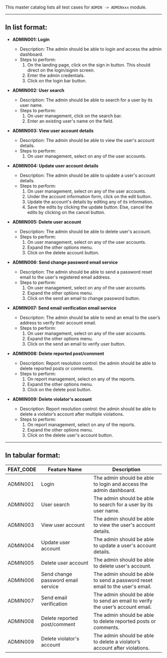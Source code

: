This master catalog lists all test cases for `ADMIN -> ADMINxxx` module.

---

## In list format:

- **ADMIN001: Login**

  - Description: The admin should be able to login and access the admin dashboard.
  - Steps to perform:
    1. On the landing page, click on the sign in button. This should direct on the login/signin screen.
    2. Enter the admin credentials.
    3. Click on the login bar button.

- **ADMIN002: User search**

  - Description: The admin should be able to search for a user by its user name.
  - Steps to perform:
    1. On user management, click on the search bar.
    2. Enter an existing user's name on the field.

- **ADMIN003: View user account details**

  - Description: The admin should be able to view the user's account details.
  - Steps to perform:
    1. On user management, select on any of the user accounts.

- **ADMIN004: Update user account details**

  - Description: The admin should be able to update a user's account details.
  - Steps to perform:
    1. On user management, select on any of the user accounts.
    2. Under the account information form, click on the edit button.
    3. Update the account's details by editing any of its information.
    4. Save the edits by clicking the update button. Else, cancel the edits by clicking on the cancel button.

- **ADMIN005: Delete user account**

  - Description: The admin should be able to delete user's account.
  - Steps to perform:
    1. On user management, select on any of the user accounts.
    2. Expand the other options menu.
    3. Click on the delete account button.

- **ADMIN006: Send change password email service**

  - Description: The admin should be able to send a password reset email to the user's registered email address.
  - Steps to perform:
    1. On user management, select on any of the user accounts.
    2. Expand the other options menu.
    3. Click on the send an email to change password button.

- **ADMIN007: Send email verification email service**

  - Description: The admin should be able to send an email to the user’s address to verify their account email.
  - Steps to perform:
    1. On user management, select on any of the user accounts.
    2. Expand the other options menu.
    3. Click on the send an email to verify user button.

- **ADMIN008: Delete reported post/comment**

  - Description: Report resolution control: the admin should be able to delete reported posts or comments.
  - Steps to perform:
    1. On report management, select on any of the reports.
    2. Expand the other options menu.
    3. Click on the delete post button.

- **ADMIN009: Delete violator's account**

  - Description: Report resolution control: the admin should be able to delete a violator’s account after multiple violations.
  - Steps to perform:
    1. On report management, select on any of the reports.
    2. Expand the other options menu.
    3. Click on the delete user's account button.

---

## In tabular format:

| FEAT_CODE | Feature Name                       | Description                                                                   |
| --------- | ---------------------------------- | ----------------------------------------------------------------------------- |
| ADMIN001  | Login                              | The admin should be able to login and access the admin dashboard.             |
| ADMIN002  | User search                        | The admin should be able to search for a user by its user name.               |
| ADMIN003  | View user account                  | The admin should be able to view the user's account details.                  |
| ADMIN004  | Update user account                | The admin should be able to update a user's account details.                  |
| ADMIN005  | Delete user account                | The admin should be able to delete user's account.                            |
| ADMIN006  | Send change password email service | The admin should be able to send a password reset email to the user's email.  |
| ADMIN007  | Send email verification            | The admin should be able to send an email to verify the user’s account email. |
| ADMIN008  | Delete reported post/comment       | The admin should be able to delete reported posts or comments.                |
| ADMIN009  | Delete violator's account          | The admin should be able to delete a violator’s account after violations.     |